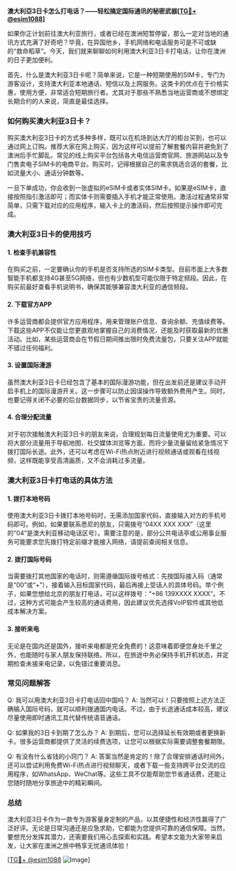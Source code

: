 **澳大利亞3日卡怎么打电话？——轻松搞定国际通讯的秘密武器[[TG💪+ @esim1088](https://t.me/s/esim1088)]**

如果你正计划前往澳大利亚旅行，或者已经在澳洲短暂停留，那么一定对当地的通讯方式充满了好奇吧？毕竟，在异国他乡，手机网络和电话服务可是不可或缺的“救命稻草”。今天，我们就来聊聊如何利用澳大利亚3日卡打电话，让你在澳洲的日子更加便利。

首先，什么是澳大利亚3日卡呢？简单来说，它是一种短期使用的SIM卡，专门为游客设计，支持澳大利亚本地通话、短信以及上网服务。这类卡的优点在于价格实惠，使用方便，非常适合短期旅行者。尤其对于那些不熟悉当地运营商或不想绑定长期合约的人来说，简直是最佳选择。

### 如何购买澳大利亚3日卡？

购买澳大利亚3日卡的方式多种多样，既可以在机场到达大厅的柜台买到，也可以通过网上订购。推荐大家在网上购买，因为这样可以提前了解套餐内容并避免到了澳洲后手忙脚乱。常见的线上购买平台包括各大电信运营商官网、旅游网站以及专门售卖电子SIM卡的电商平台。购买时，记得根据自己的需求挑选合适的套餐，比如流量大小、通话分钟数等。

一旦下单成功，你会收到一张虚拟的eSIM卡或者实体SIM卡。如果是eSIM卡，直接按照指引激活即可；而实体卡则需要插入手机才能正常使用。激活过程通常非常简单，只需下载对应的应用程序，输入卡上的激活码，然后按照提示操作即可完成。

### 澳大利亚3日卡的使用技巧

#### 1. **检查手机兼容性**
在购买之前，一定要确认你的手机是否支持所选的SIM卡类型。目前市面上大多数智能手机都支持4G甚至5G网络，但也有少数机型可能仅限于特定频段。因此，在购买前最好查看手机说明书，确保其能够兼容澳大利亚的通信频段。

#### 2. **下载官方APP**
许多运营商都会提供官方应用程序，用来管理账户信息、查询余额、充值续费等。下载这些APP不仅能让您更直观地掌握自己的消费情况，还能及时获取最新的优惠活动。比如，某些运营商会在节假日期间推出限时免费流量包，只要关注APP就能不错过任何福利。

#### 3. **设置国际漫游**
虽然澳大利亚3日卡已经包含了基本的国际漫游功能，但在出发前还是建议手动开启手机上的国际漫游开关。这一步骤可以防止因误操作导致额外费用产生。同时，也要记得关闭不必要的后台数据同步，以节省宝贵的流量资源。

#### 4. **合理分配流量**
对于初次接触澳大利亚3日卡的朋友来说，合理规划每日流量使用尤为重要。可以将大部分流量用于导航地图、社交媒体浏览等方面，而将少量流量留给紧急情况下拨打国际长途。此外，还可以考虑在Wi-Fi热点附近进行视频通话或观看在线视频，这样既能享受高清画质，又不会消耗过多流量。

### 澳大利亚3日卡打电话的具体方法

#### 1. **拨打本地号码**
使用澳大利亚3日卡拨打本地号码时，无需添加国家代码，直接输入对方的手机号码即可。例如，如果要联系悉尼的朋友，只需拨号“04XX XXX XXX”（这里的“04”是澳大利亚移动电话区号）。需要注意的是，部分公共电话亭或公用事业服务可能要求您先拨打特定前缀才能接入网络，请提前查阅相关信息。

#### 2. **拨打国际号码**
当需要拨打其他国家的电话时，则需遵循国际拨号格式：先按国际接入码（通常是“00”或“+”），接着输入目标国家代码，最后再接上受话人的具体号码。举个例子，如果您想给北京的朋友打电话，可以这样拨号：“+86 139XXXX XXXX”。不过，这种方式可能会产生较高的通话费用，因此建议优先选择VoIP软件或其他低成本解决方案。

#### 3. **接听来电**
无论是在国内还是国外，接听来电都是完全免费的！这意味着即便您身处千里之外，也能随时与家人朋友保持联络。所以，在旅途中务必保持手机开机状态，并定期检查未接来电记录，以免错过重要消息。

### 常见问题解答

Q: 我可以用澳大利亚3日卡打电话回中国吗？
A: 当然可以！只要按照上述方法正确输入国际号码，就可以顺利拨通国内电话。不过，由于长途通话成本较高，建议尽量使用即时通讯工具代替传统语音通话。

Q: 如果我的3日卡到期了怎么办？
A: 到期后，您可以选择延长有效期或者更换新卡。很多运营商都提供了灵活的续费选项，让您可以根据实际需要调整套餐期限。

Q: 有没有什么省钱的小窍门？
A: 答案当然是肯定的！除了合理安排通话时间外，还可以尝试利用免费Wi-Fi热点进行视频聊天，或者下载一些支持跨平台交流的应用程序，如WhatsApp、WeChat等。这些工具不仅能帮助您节省通话费，还能让您随时随地分享旅途中的精彩瞬间。

### 总结

澳大利亚3日卡作为一款专为游客量身定制的产品，以其便捷性和经济性赢得了广泛好评。无论是日常沟通还是应急求助，它都能为您提供可靠的通信保障。当然，要想充分发挥其潜力，还需要我们用心去探索和实践。希望本文能为大家带来启发，让大家在澳洲之旅中畅享无忧通讯体验！

[[TG💪+ @esim1088](https://t.me/s/esim1088) ![Image](https://i.postimg.cc/4NQfJmqS/Snipaste-2025-05-13-00-14-12.png)]